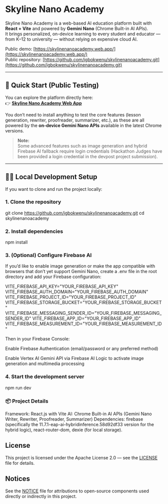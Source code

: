 # Skyline Nano Academy

Skyline Nano Academy is a web-based AI education platform built with **React + Vite** and powered by **Gemini Nano** (Chrome Built-in AI APIs).  
It brings personalized, on-device learning to every student and educator — from K–12 to university — without relying on expensive cloud AI.

Public demo: [https://skylinenanoacademy.web.app/](https://skylinenanoacademy.web.app/)  
Public repository: [https://github.com/igbokwenu/skylinenanoacademy.git](https://github.com/igbokwenu/skylinenanoacademy.git)

---

## 🚀 Quick Start (Public Testing)

You can explore the platform directly here:  
👉 **[Skyline Nano Academy Web App](https://skylinenanoacademy.web.app/)**

You don’t need to install anything to test the core features (lesson generation, rewriter, proofreader, summarizer, etc.), as these are all powered by the **on-device Gemini Nano APIs** available in the latest Chrome versions.

> **Note:**  
> Some advanced features such as image generation and hybrid Firebase AI fallback require login credentials (Hackathon Judges have been provided a login credential in the devpost project submission).

---

## 🧑‍💻 Local Development Setup

If you want to clone and run the project locally:

### 1. Clone the repository

git clone https://github.com/igbokwenu/skylinenanoacademy.git
cd skylinenanoacademy

### 2. Install dependencies

npm install

### 3. (Optional) Configure Firebase AI

If you’d like to enable image generation or make the app compatible with browsers that don’t yet support Gemini Nano, create a .env file in the root directory and add your Firebase configuration:

VITE_FIREBASE_API_KEY="YOUR_FIREBASE_API_KEY"
VITE_FIREBASE_AUTH_DOMAIN="YOUR_FIREBASE_AUTH_DOMAIN"
VITE_FIREBASE_PROJECT_ID="YOUR_FIREBASE_PROJECT_ID"
VITE_FIREBASE_STORAGE_BUCKET="YOUR_FIREBASE_STORAGE_BUCKET"
VITE_FIREBASE_MESSAGING_SENDER_ID="YOUR_FIREBASE_MESSAGING_SENDER_ID"
VITE_FIREBASE_APP_ID="YOUR_FIREBASE_APP_ID"
VITE_FIREBASE_MEASUREMENT_ID="YOUR_FIREBASE_MEASUREMENT_ID"

Then in your Firebase Console:

Enable Firebase Authentication (email/password or any preferred method)

Enable Vertex AI Gemini API via Firebase AI Logic to activate image generation and multimedia processing

### 4. Start the development server

npm run dev

### 📦 Project Details

Framework: React.js with Vite
AI: Chrome Built-in AI APIs (Gemini Nano Writer, Rewriter, Proofreader, Summarizer)
Dependencies: firebase (specifically the 11.7.1-eap-ai-hybridinference.58d92df33 version for the hybrid logic), react-router-dom, dexie (for local storage).

## License

This project is licensed under the Apache License 2.0 — see the [LICENSE](LICENSE) file for details.

## Notices

See the [NOTICE](NOTICE) file for attributions to open-source components used directly or indirectly in this project.
